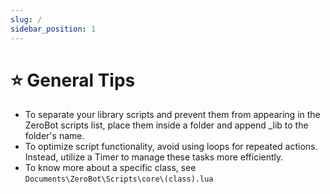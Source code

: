 ```yaml
---
slug: /
sidebar_position: 1
---
```


# ⭐ General Tips

- To separate your library scripts and prevent them from appearing in the ZeroBot scripts list, place them inside a folder and append _lib to the folder's name.
- To optimize script functionality, avoid using loops for repeated actions. Instead, utilize a Timer to manage these tasks more efficiently.
- To know more about a specific class, see `Documents\ZeroBot\Scripts\core\(class).lua`